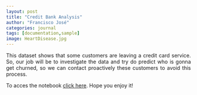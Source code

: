 ```yaml
---
layout: post
title: "Credit Bank Analysis"
author: "Francisco José"
categories: journal
tags: [documentation,sample]
image: HeartDisease.jpg
---
```


<p align="justify">	
This dataset shows that some customers are leaving a credit card service. So, our job will be to investigate the data and try do predict who is gonna get churned, so we can contact proactively these customers to avoid this process.
</p>

<p align="justify">
To acces the notebook <a href="https://rdzjr1997.github.io/Heart_Disease_Analysis.html">click here</a>. Hope you enjoy it!
</p>





